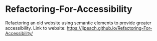# Refactoring-For-Accessibility
Refactoring an old website using semantic elements to provide greater accessibility.
Link to website: https://ljpeach.github.io/Refactoring-For-Accessibility/